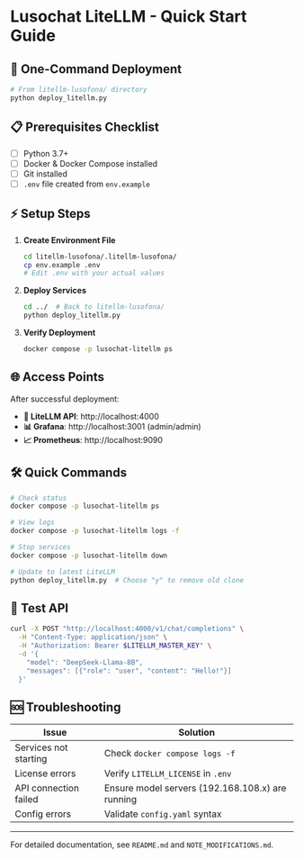 # Lusochat LiteLLM - Quick Start Guide

## 🚀 One-Command Deployment

```bash
# From litellm-lusofona/ directory
python deploy_litellm.py
```

## 📋 Prerequisites Checklist

- [ ] Python 3.7+
- [ ] Docker & Docker Compose installed
- [ ] Git installed
- [ ] `.env` file created from `env.example`

## ⚡ Setup Steps

1. **Create Environment File**
   ```bash
   cd litellm-lusofona/.litellm-lusofona/
   cp env.example .env
   # Edit .env with your actual values
   ```

2. **Deploy Services**
   ```bash
   cd ../  # Back to litellm-lusofona/
   python deploy_litellm.py
   ```

3. **Verify Deployment**
   ```bash
   docker compose -p lusochat-litellm ps
   ```

## 🌐 Access Points

After successful deployment:

- **🤖 LiteLLM API**: http://localhost:4000
- **📊 Grafana**: http://localhost:3001 (admin/admin)
- **📈 Prometheus**: http://localhost:9090

## 🛠️ Quick Commands

```bash
# Check status
docker compose -p lusochat-litellm ps

# View logs
docker compose -p lusochat-litellm logs -f

# Stop services
docker compose -p lusochat-litellm down

# Update to latest LiteLLM
python deploy_litellm.py  # Choose "y" to remove old clone
```

## 🔧 Test API

```bash
curl -X POST "http://localhost:4000/v1/chat/completions" \
  -H "Content-Type: application/json" \
  -H "Authorization: Bearer $LITELLM_MASTER_KEY" \
  -d '{
    "model": "DeepSeek-Llama-8B",
    "messages": [{"role": "user", "content": "Hello!"}]
  }'
```

## 🆘 Troubleshooting

| Issue | Solution |
|-------|----------|
| Services not starting | Check `docker compose logs -f` |
| License errors | Verify `LITELLM_LICENSE` in `.env` |
| API connection failed | Ensure model servers (192.168.108.x) are running |
| Config errors | Validate `config.yaml` syntax |

---

For detailed documentation, see `README.md` and `NOTE_MODIFICATIONS.md`. 